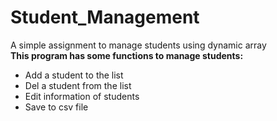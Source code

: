 # Student_Management
A simple assignment to manage students using dynamic array  
**This program has some functions to manage students:**
* Add a student to the list
* Del a student from the list
* Edit information of students
* Save to csv file
